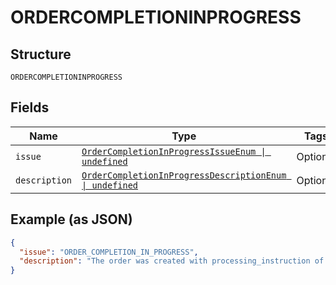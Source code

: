 
# ORDERCOMPLETIONINPROGRESS

## Structure

`ORDERCOMPLETIONINPROGRESS`

## Fields

| Name | Type | Tags | Description |
|  --- | --- | --- | --- |
| `issue` | [`OrderCompletionInProgressIssueEnum \| undefined`](../../doc/models/order-completion-in-progress-issue-enum.md) | Optional | - |
| `description` | [`OrderCompletionInProgressDescriptionEnum \| undefined`](../../doc/models/order-completion-in-progress-description-enum.md) | Optional | - |

## Example (as JSON)

```json
{
  "issue": "ORDER_COMPLETION_IN_PROGRESS",
  "description": "The order was created with processing_instruction of ORDER_COMPLETE_ON_PAYMENT_APPROVAL. The customer has approved the payment and PayPal is still in the process of capturing the order on your behalf as instructed. Please try your request again."
}
```


